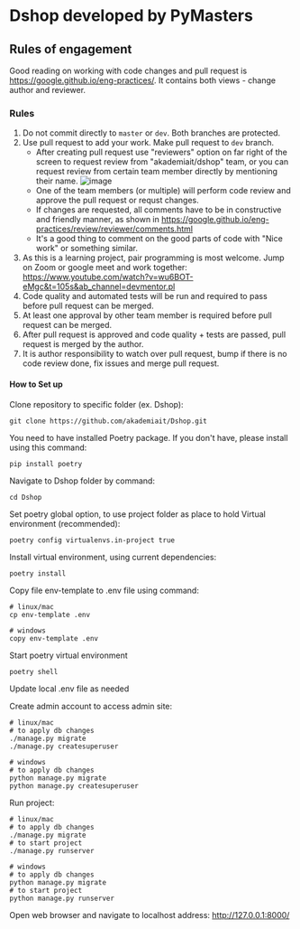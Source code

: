# Dshop developed by PyMasters

## Rules of engagement
Good reading on working with code changes and pull request is https://google.github.io/eng-practices/. It contains both views - change author and reviewer.

### Rules

1. Do not commit directly to `master` or `dev`. Both branches are protected.
2. Use pull request to add your work. Make pull request to `dev` branch.
   - After creating pull request use "reviewers" option on far right of the screen to request review from "akademiait/dshop" team, or you can request review from certain team member directly by mentioning their name.
      ![image](https://github.com/akademiait/Dshop/assets/989256/a5886335-b537-4a23-8655-1bcaba5c67ae)
   - One of the team members (or multiple) will perform code review and approve the pull request or requst changes.
   - If changes are requested, all comments have to be in constructive and friendly manner, as shown in https://google.github.io/eng-practices/review/reviewer/comments.html
   - It's a good thing to comment on the good parts of code with "Nice work" or something similar.
4. As this is a learning project, pair programming is most welcome. Jump on Zoom or google meet and work together: https://www.youtube.com/watch?v=wu6BOT-eMgc&t=105s&ab_channel=devmentor.pl
5. Code quality and automated tests will be run and required to pass before pull request can be merged. 
6. At least one approval by other team member is required before pull request can be merged.
7. After pull request is approved and code quality + tests are passed, pull request is merged by the author.
8. It is author responsibility to watch over pull request, bump if there is no code review done, fix issues and merge pull request.

#### How to Set up

Clone repository to specific folder (ex. Dshop):
```
git clone https://github.com/akademiait/Dshop.git
```
You need to have installed Poetry package. If you don't have, please install using this command:
```
pip install poetry
```
Navigate to Dshop folder by command:
```
cd Dshop
```
Set poetry global option, to use project folder as place to hold Virtual environment (recommended):
```
poetry config virtualenvs.in-project true
```
Install virtual environment, using current dependencies:
```
poetry install
```
Copy file env-template to .env file using command:
```
# linux/mac
cp env-template .env

# windows
copy env-template .env
```
Start poetry virtual environment
```
poetry shell
```

Update local .env file as needed

Create admin account to access admin site:

```
# linux/mac
# to apply db changes
./manage.py migrate 
./manage.py createsuperuser

# windows
# to apply db changes
python manage.py migrate
python manage.py createsuperuser
```


Run project:
```
# linux/mac
# to apply db changes
./manage.py migrate 
# to start project
./manage.py runserver

# windows
# to apply db changes
python manage.py migrate
# to start project
python manage.py runserver
```

Open web browser and navigate to localhost address:  http://127.0.0.1:8000/ 
